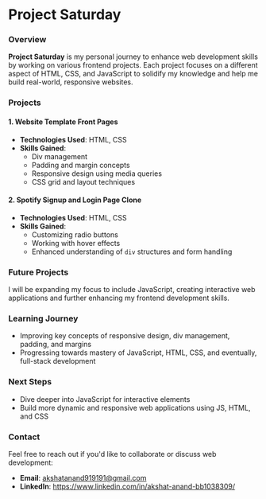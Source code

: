 # Project Saturday

### Overview

**Project Saturday** is my personal journey to enhance web development skills by working on various frontend projects. Each project focuses on a different aspect of HTML, CSS, and JavaScript to solidify my knowledge and help me build real-world, responsive websites.

### Projects

#### 1. Website Template Front Pages
- **Technologies Used**: HTML, CSS
- **Skills Gained**: 
  - Div management
  - Padding and margin concepts
  - Responsive design using media queries
  - CSS grid and layout techniques

#### 2. Spotify Signup and Login Page Clone
- **Technologies Used**: HTML, CSS
- **Skills Gained**:
  - Customizing radio buttons
  - Working with hover effects
  - Enhanced understanding of `div` structures and form handling

### Future Projects
I will be expanding my focus to include JavaScript, creating interactive web applications and further enhancing my frontend development skills.

### Learning Journey
- Improving key concepts of responsive design, div management, padding, and margins
- Progressing towards mastery of JavaScript, HTML, CSS, and eventually, full-stack development

### Next Steps
- Dive deeper into JavaScript for interactive elements
- Build more dynamic and responsive web applications using JS, HTML, and CSS

### Contact

Feel free to reach out if you'd like to collaborate or discuss web development:
- **Email**: akshatanand919191@gmail.com
- **LinkedIn**: https://www.linkedin.com/in/akshat-anand-bb1038309/
